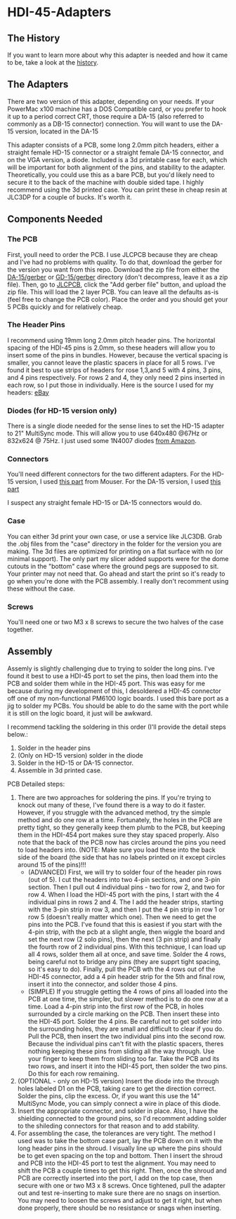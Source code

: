 # HDI-45-Adapters

## The History
If you want to learn more about why this adapter is needed and how it came to be, take a look at the [history](HISTORY.md).

## The Adapters

There are two version of this adapter, depending on your needs.  If your PowerMac x100 machine has a DOS Compatible card, or you prefer to hook it up to a period correct CRT, those require a DA-15 (also referred to commonly as a DB-15 connector) connection.  You will want to use the DA-15 version, located in the DA-15 

This adapter consists of a PCB, some long 2.0mm pitch headers, either a straight female HD-15 connector or a straight female DA-15 connector, and on the VGA version, a diode.   Included is a 3d printable case for each, which will be important for both alignment of the pins, and stability to the adapter.  Theoretically, you could use this as a bare PCB, but you'd likely need to secure it to the back of the machine with double sided tape.  I highly recommend using the 3d printed case.  You can print these in cheap resin at JLC3DP for a couple of bucks.  It's worth it.

## Components Needed

### The PCB 

First, youll need to order the PCB.  I use JLCPCB because they are cheap and I've had no problems with quality.  To do that, download the gerber for the version you want from this repo.  Download the zip file from either the [DA-15/gerber](DA-15/gerber) or 
[GD-15/gerber](HD-15/gerber) directory (don't decompress, leave it as a zip file).  Then, go to [JLCPCB](https://jlcpcb.com), click the "Add gerber file" button, and upload the zip file.  This will load the 2 layer PCB. You can leave all the defaults as-is (feel free to change the PCB color). Place the order and you should get your 5 PCBs quickly and for relatively cheap. 

### The Header Pins

I recommend using 19mm long 2.0mm pitch header pins.  The horizontal spacing of the HDI-45 pins is 2.0mm, so these headers will allow you to insert some of the pins in bundles.  However, because the vertical spacing is smaller, you cannot leave the plastic spacers in place for all 5 rows.  I've found it best to use strips of headers for rose 1,3,and 5 with 4 pins, 3 pins, and 4 pins respectively. For rows 2 and 4, they only need 2 pins inserted in each row, so I put those in individually.  Here is the source I used for my headers: [eBay](https://www.ebay.com/itm/171495154253)

### Diodes (for HD-15 version only)

There is a single diode needed for the sense lines to set the HD-15 adapter to 21" MultiSync mode.  This will allow you to use 640x480 @67Hz or 832x624 @ 75Hz. I just used some 1N4007 diodes [from Amazon](https://a.co/d/5SRJu1n).

### Connectors

You'll need different connectors for the two different adapters.  For the HD-15 version, I used [this part](https://www.mouser.com/ProductDetail/Amphenol-Commercial-Products/L77HDEH15SOL2RM8?qs=mq7kV%2Fq8lk7g9czTkxkhWQ%3D%3D) from Mouser.  For the DA-15 version, I used [this part](https://www.mouser.com/ProductDetail/Amphenol-Commercial-Products/LD15S24A4GX00LF?qs=tZOhSuJQg1m5NC9di5k5CQ%3D%3D)

I suspect any straight female HD-15 or DA-15 connectors would do. 

### Case

You can either 3d print your own case, or use a service like JLC3DB.  Grab the .obj files from the "case" directory in the folder for the version you are making.  The 3d files are optimized for printing on a flat surface with no (or minimal support).  The only part my slicer added supports were for the dome cutouts in the "bottom" case where the ground pegs are supposed to sit. Your printer may not need that.  Go ahead and start the print so it's ready to go when you're done with the PCB assembly.  I really don't recomment using these without the case. 

### Screws

You'll need one or two M3 x 8 screws to secure the two halves of the case together. 

## Assembly

Assemly is slightly challenging due to trying to solder the long pins. I've found it best to use a HDI-45 port to set the pins, then load them into the PCB and solder them while in the HDI-45 port. This was easy for me because during my development of this, I desoldered a HDI-45 connector off one of my non-functional PM6100 logic boards.  I used this bare port as a jig to solder my PCBs.  You should be able to do the same with the port while it is still on the logic board, it just will be awkward.  

I recommend tackling the soldering in this order (I'll provide the detail steps below.:

1. Solder in the header pins
2. (Only on HD-15 version) solder in the diode
3. Solder in the HD-15 or DA-15 connector.
4. Assemble in 3d printed case.

PCB Detailed steps:

1. There are two approaches for soldering the pins.  If you're trying to knock out many of these, I've found there is a way to do it faster. However, if you struggle with the advanced method, try the simple method and do one row at a time. Fortunately, the holes in the PCB are pretty tight, so they generally keep them plumb to the PCB, but keeping them in the HDI-454 port makes sure they stay spaced properly. Also note that the back of the PCB now has circles around the pins you need to load headers into.  (NOTE: Make sure you load these into the back side of the board (the side that has no labels printed on it except circles around 15 of the pins)!!!
   * (ADVANCED) First, we will try to solder four of the header pin rows (out of 5).  I cut the headers into two 4-pin sections, and one 3-pin section. Then I pull out 4 individual pins - two for row 2, and two for row 4.  When I load the HDI-45 port with the pins, I start with the 4 individual pins in rows 2 and 4.  The I add the header strips, starting with the 3-pin strip in row 3, and then I put the 4 pin strip in row 1 or row 5 (doesn't really matter which one).  Then we need to get the pins into the PCB.  I've found that this is easiest if you start with the 4-pin strip, with the pcb at a slight angle, then wiggle the board and set the next row (2 solo pins), then the next (3 pin strip) and finally the fourth row of 2 individual pins.  With this technique, I can load up all 4 rows, solder them all at once, and save time. Solder the 4 rows, being careful not to bridge any pins (they are supprt tight spacing, so it's easy to do). Finally, pull the PCB wth the 4 rows out of the HDI-45 connector, add a 4 pin header strip for the 5th and final row, insert it into the connector, and solder those 4 pins.  
   * (SIMPLE) If you struggle getting the 4 rows of pins all loaded into the PCB at one time, the simpler, but slower method is to do one row at a time.  Load a 4-pin strip into the first row of the PCB, in holes surrounded by a circle marking on the PCB. Then insert these into the HDI-45 port.  Solder the 4 pins.  Be careful not to get solder into the surrounding holes, they are small and difficult to clear if you do.  Pull the PCB, then insert the two individual pins into the second row.  Because the individual pins can't fit with the plastic spacers, theres nothing keeping these pins from sliding all the way through.  Use your finger to keep them from sliding too far.  Take the PCB and its two rows, and insert it into the HDI-45 port, then solder the two pins.  Do this for each row remaining.
2. (OPTIONAL - only on HD-15 version) Insert the diode into the through holes labeled D1 on the PCB, taking care to get the direction correct.  Solder the pins, clip the excess. Or, if you want this use the 14" MultiSync Mode, you can simply connect a wire in place of this diode.  
3. Insert the appropriate connector, and solder in place.  Also, I have the shielding connected to the ground pins, so I'd recomment adding solder to the shileding connectors for that reason and to add stability.
4. For assembling the case, the tolerances are very tight.  The method I used was to take the bottom case part, lay the PCB down on it with the long header pins in the shroud.  I visually line up where the pins should be to get even spacing on the top and bottom.  Then I insert the shroud and PCB into the HDI-45 port to test the alignment.  You may need to shift the PCB a couple times to get this right.  Then, once the shroud and PCB are correctly inserted into the port, I add on the top case, then secure with one or two M3 x 8 screws.  Once tightened, pull the adapter out and test re-inserting to make sure there are no snags on insertion.  You may need to loosen the screws and adjust to get it right, but when done properly, there should be no resistance or snags when inserting.  



